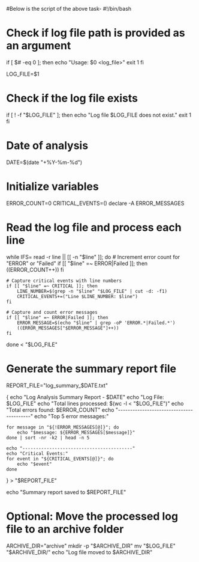 #Below is the script of the above task-
#!/bin/bash

# Check if log file path is provided as an argument
if [ $# -eq 0 ]; then
    echo "Usage: $0 <log_file>"
    exit 1
fi

LOG_FILE=$1

# Check if the log file exists
if [ ! -f "$LOG_FILE" ]; then
    echo "Log file $LOG_FILE does not exist."
    exit 1
fi

# Date of analysis
DATE=$(date "+%Y-%m-%d")

# Initialize variables
ERROR_COUNT=0
CRITICAL_EVENTS=()
declare -A ERROR_MESSAGES

# Read the log file and process each line
while IFS= read -r line || [[ -n "$line" ]]; do
    # Increment error count for "ERROR" or "Failed"
    if [[ "$line" =~ ERROR|Failed ]]; then
        ((ERROR_COUNT++))
    fi

    # Capture critical events with line numbers
    if [[ "$line" =~ CRITICAL ]]; then
        LINE_NUMBER=$(grep -n "$line" "$LOG_FILE" | cut -d: -f1)
        CRITICAL_EVENTS+=("Line $LINE_NUMBER: $line")
    fi

    # Capture and count error messages
    if [[ "$line" =~ ERROR|Failed ]]; then
        ERROR_MESSAGE=$(echo "$line" | grep -oP 'ERROR.*|Failed.*')
        ((ERROR_MESSAGES["$ERROR_MESSAGE"]++))
    fi
done < "$LOG_FILE"

# Generate the summary report file
REPORT_FILE="log_summary_$DATE.txt"

{
    echo "Log Analysis Summary Report - $DATE"
    echo "Log File: $LOG_FILE"
    echo "Total lines processed: $(wc -l < "$LOG_FILE")"
    echo "Total errors found: $ERROR_COUNT"
    echo "-----------------------------------------"
    echo "Top 5 error messages:"

    for message in "${!ERROR_MESSAGES[@]}"; do
        echo "$message: ${ERROR_MESSAGES[$message]}"
    done | sort -nr -k2 | head -n 5

    echo "-----------------------------------------"
    echo "Critical Events:"
    for event in "${CRITICAL_EVENTS[@]}"; do
        echo "$event"
    done
} > "$REPORT_FILE"

echo "Summary report saved to $REPORT_FILE"

# Optional: Move the processed log file to an archive folder
ARCHIVE_DIR="archive"
mkdir -p "$ARCHIVE_DIR"
mv "$LOG_FILE" "$ARCHIVE_DIR/"
echo "Log file moved to $ARCHIVE_DIR"

